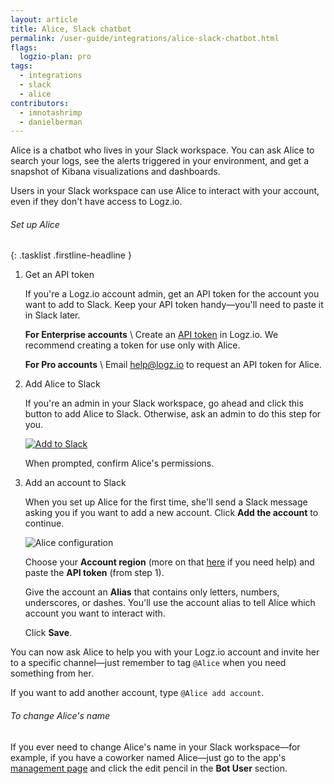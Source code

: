 ```yaml
---
layout: article
title: Alice, Slack chatbot
permalink: /user-guide/integrations/alice-slack-chatbot.html
flags:
  logzio-plan: pro
tags:
  - integrations
  - slack
  - alice
contributors:
  - imnotashrimp
  - danielberman
---
```


Alice is a chatbot who lives in your Slack workspace.
You can ask Alice to search your logs, see the alerts triggered in your environment, and get a snapshot of Kibana visualizations and dashboards.

<div class="info-box important">
  Users in your Slack workspace can use Alice to interact with your account, even if they don't have access to Logz.io.
</div>

###### Set up Alice

{: .tasklist .firstline-headline }
1. Get an API token

    If you're a Logz.io account admin, get an API token for the account you want to add to Slack.
    Keep your API token handy—you'll need to paste it in Slack later.

    **For Enterprise accounts** \\
    Create an [API token](https://app.logz.io/#/dashboard/settings/api-tokens) in Logz.io.
    We recommend creating a token for use only with Alice.

    **For Pro accounts** \\
    Email [help@logz.io](mailto:help@logz.io) to request an API token for Alice.

2. Add Alice to Slack

    If you're an admin in your Slack workspace, go ahead and click this button to add Alice to Slack.
    Otherwise, ask an admin to do this step for you.

    <a href="https://slack.com/oauth/authorize?client_id=8241711843.335794452337&amp;scope=bot">
      <img class="no-border" src="https://platform.slack-edge.com/img/add_to_slack.png" alt="Add to Slack">
    </a>

    When prompted, confirm Alice's permissions.

3. Add an account to Slack

    When you set up Alice for the first time, she'll send a Slack message asking you if you want to add a new account.
    Click **Add the account** to continue.

    ![Alice configuration]({{site.baseurl}}/images/alice/alice-config.png)

    Choose your **Account region** (more on that [here]({{site.baseurl}}/user-guide/accounts/account-region.html) if you need help) and paste the **API token** (from step 1).

    Give the account an **Alias** that contains only letters, numbers, underscores, or dashes.
    You'll use the account alias to tell Alice which account you want to interact with.

    Click **Save**.

You can now ask Alice to help you with your Logz.io account and invite her to a specific channel—just remember to tag `@Alice` when you need something from her.

If you want to add another account, type `@Alice add account`.

###### To change Alice's name

If you ever need to change Alice's name in your Slack workspace—for example, if you have a coworker named Alice—just go to the app's [management page](https://slack.com/apps/A9VPCDA9X-alice?next_id=0) and click the edit pencil in the **Bot User** section.